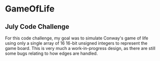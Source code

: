 # GameOfLife

## July Code Challenge
For this code challenge, my goal was to simulate Conway's game of life using only a single array of 16 16-bit unsigned integers to represent the game board. This is very much a work-in-progress design, as there are still some bugs relating to how edges are handled.

